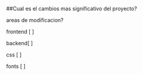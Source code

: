 ##Cual es el cambios mas significativo del proyecto?
 
areas de modificacion? 

frontend [ ]

backend[ ]

css [ ]

fonts [ ]
